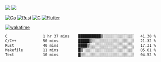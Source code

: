 [![](https://img.shields.io/badge/Windows_11-Pro-292e33?style=flat-square&logo=windows&logoColor=ffffff)](https://www.microsoft.com/en-us/windows/)
[![](https://img.shields.io/badge/macOS-Sequoia-292e33?style=flat-square&logo=apple&logoColor=ffffff)](https://www.apple.com/macbook-pro/) 

[![Go](https://img.shields.io/badge/-Go-DEA584?style=flat&logo=go&logoColor=000000)](https://golang.org/)
[![Rust](https://img.shields.io/badge/-Rust-DEA584?style=flat&logo=rust&logoColor=000000)](https://www.rust-lang.org)
[![C](https://img.shields.io/badge/--DEA584?style=flat&logo=c&logoColor=000000)](https://www.c-language.org/)
[![Flutter](https://img.shields.io/badge/-Flutter-DEA584?style=flat&logo=flutter&logoColor=000000)](https://flutter.dev/)

[![wakatime](https://wakatime.com/badge/user/9bb0c784-91ca-4b5c-8e9c-b13ece0f7b09.svg)](https://wakatime.com/@9bb0c784-91ca-4b5c-8e9c-b13ece0f7b09)


<!--START_SECTION:waka-->

```txt
C                1 hr 37 mins    ██████████▒░░░░░░░░░░░░░░   41.30 %
C/C++            50 mins         █████▒░░░░░░░░░░░░░░░░░░░   21.32 %
Rust             40 mins         ████▒░░░░░░░░░░░░░░░░░░░░   17.31 %
Makefile         11 mins         █▒░░░░░░░░░░░░░░░░░░░░░░░   05.01 %
Text             10 mins         █░░░░░░░░░░░░░░░░░░░░░░░░   04.52 %
```

<!--END_SECTION:waka-->
